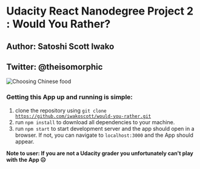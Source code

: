 # Udacity React Nanodegree Project 2 : Would You Rather?

## Author: Satoshi Scott Iwako

## Twitter: @theisomorphic

![Choosing Chinese food](https://media.giphy.com/media/3oEjHLS6Va8qdALZCM/giphy.gif)

### Getting this App up and running is simple:

1.  clone the repository using <code>git clone https://github.com/iwakoscott/would-you-rather.git</code>
2.  run <code>npm install</code> to download all dependencies to your machine.
3.  run <code>npm start</code> to start development server and the app should open in a browser. If not, you can navigate to <code>localhost:3000</code> and the App should appear.

**Note to user: If you are not a Udacity grader you unfortunately can't play with the App ☹️**
